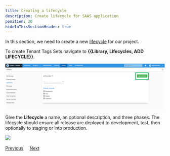 ```yaml
---
title: Creating a lifecycle
description: Create lifecycle for SAAS application
position: 20
hideInThisSectionHeader: true
---
```


In this section, we need to create a new [lifecycle](https://octopus.com/docs/releases/lifecycles) for our project.

To create Tenant Tags Sets navigate to **{{Library, Lifecycles, ADD LIFECYCLE}}**.

![](images/add-new-life-cycle.png "width=500")


Give the **Lifecycle** a name, an optional description, and three phases. The lifecycle should ensure all release are deployed to development, test, then optionally to staging or into production. 

![](images/creating-lifecycle.png"width=500") 



<span><a class="btn btn-secondary" href="/docs/tenants/guides/multi-tenant-saas-application">Previous</a></span>&nbsp;&nbsp;&nbsp;&nbsp;&nbsp;<span><a class="btn btn-success" href="/docs/tenants/guides/multi-tenant-saas-application/creating-new-project">Next</a></span>